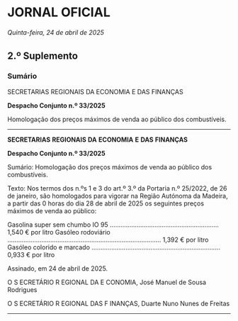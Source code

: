 # JORNAL OFICIAL

###### Quinta-feira, 24 de abril de 2025

## **2.º Suplemento**

### **Sumário**

SECRETARIAS REGIONAIS DA ECONOMIA E DAS FINANÇAS

**Despacho Conjunto n.º 33/2025**

Homologação dos preços máximos de venda ao público dos combustíveis.




---

**SECRETARIAS** **REGIONAIS** **DA** **ECONOMIA** **E** **DAS** **FINANÇAS**


**Despacho Conjunto n.º 33/2025**


Sumário:
Homologação dos preços máximos de venda ao público dos combustíveis.

Texto:
Nos termos dos n.ºs 1 e 3 do art.º 3.º da Portaria n.º 25/2022, de 26 de janeiro, são homologados para vigorar na Região
Autónoma da Madeira, a partir das 0 horas do dia 28 de abril de 2025 os seguintes preços máximos de venda ao público:


Gasolina super sem chumbo IO 95 ............................................................. 1,540 € por litro
Gasóleo rodoviário ...................................................................................... 1,392 € por litro
Gasóleo colorido e marcado ........................................................................ 0,933 € por litro

Assinado, em 24 de abril de 2025.

O S ECRETÁRIO R EGIONAL DA E CONOMIA, José Manuel de Sousa Rodrigues

O S ECRETÁRIO R EGIONAL DAS F INANÇAS, Duarte Nuno Nunes de Freitas




---
